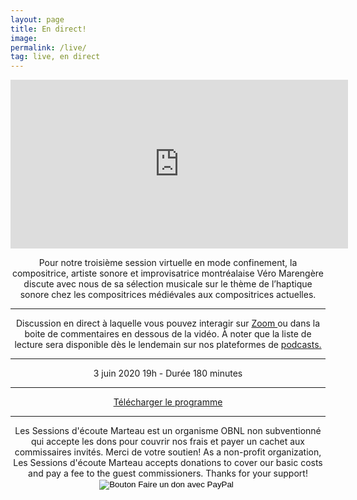 ```yaml
---
layout: page
title: En direct! 
image: 
permalink: /live/
tag: live, en direct
---
```


  <center>
  <iframe
    src="https://player.twitch.tv/?channel=eighthradio&parent=streamernews.example.com&muted=false"
    height="270"
    width="540"
    frameborder="0"
    scrolling="no"
    playsinline="true"
    muted="false"
    getVolume="1.0"
    allowfullscreen="true">
</iframe>
<center>


<div class="fb-comments" data-href="https://sessionsmarteau.com/live/" data-numposts="10" data-width=""></div>

<div id="fb-root"></div>
<script async defer crossorigin="anonymous" src="https://connect.facebook.net/fr_CA/sdk.js#xfbml=1&version=v7.0&appId=238569848365&autoLogAppEvents=1"></script>




Pour notre troisième session virtuelle en mode confinement, la compositrice, artiste sonore et improvisatrice montréalaise Véro Marengère discute avec nous de sa sélection musicale sur le thème de l’haptique sonore chez les compositrices médiévales aux compositrices actuelles.
<hr>

Discussion en direct à laquelle vous pouvez interagir sur <a href="https://sessionsmarteau.com/session-virtuelle"> Zoom </a> ou dans la boite de commentaires en dessous de la vidéo.
À noter que la liste de lecture sera disponible dès le lendemain sur nos plateformes de <a href="https://sessionsmarteau.com/musique/#podcasts"> podcasts.</a> 
<hr>
3 juin 2020 19h - Durée 180 minutes
<hr>

<a href="https://sessionsmarteau.com/uploads/session-006/program/Sessions-Marteau-006-Programme.pdf" download>Télécharger le programme</a>







<hr>
<h7>
Les Sessions d'écoute Marteau est un organisme OBNL non subventionné qui accepte les dons pour couvrir nos frais et payer un cachet aux commissaires invités. Merci de votre soutien! As a non-profit organization, Les Sessions d'écoute Marteau accepts donations to cover our basic costs and pay a fee to the guest commissioners. Thanks for your support! 
</h7>

<form action="https://www.paypal.com/cgi-bin/webscr" method="post" target="_top">
<input type="hidden" name="cmd" value="_s-xclick" />
<input type="hidden" name="hosted_button_id" value="ZMNY6HYBJTQLL" />
<input type="image" src="https://www.paypalobjects.com/fr_CA/i/btn/btn_donate_SM.gif" border="0" name="submit" title="Aider un organisme OBNL non subventionné!" alt="Bouton Faire un don avec PayPal" />
<img alt="" border="0" src="https://www.paypal.com/fr_CA/i/scr/pixel.gif" width="1" height="1" />
</form>
